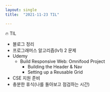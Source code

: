 ```yaml
---
layout: single
title:  "2021-11-23 TIL"

---
```


🔥 TIL

- 블로그 정리
- 프로그래머스 알고리즘(lv1) 2 문제
- Udemy
  - Build Responsive Web: Omnifood Project 
    - Building the Header & Nav
    - Setting up a Reusable Grid
- CSE 지원 준비 
- 충분한 휴식(나를 돌아보고 점검하는 시간)
